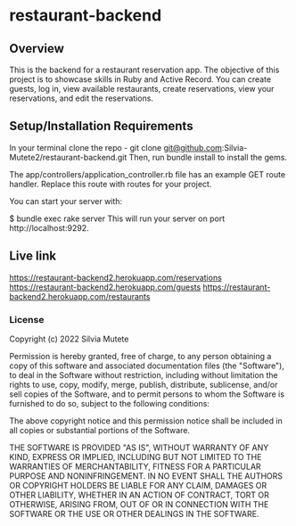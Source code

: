 # restaurant-backend
## Overview
This is the backend for a restaurant reservation app. The objective of this project is to showcase skills in Ruby and Active Record. You can create guests, log in, view available restaurants, create reservations, view your reservations, and edit the reservations.
## Setup/Installation Requirements
In your terminal clone the repo - git clone git@github.com:Silvia-Mutete2/restaurant-backend.git
Then, run bundle install to install the gems.

The app/controllers/application_controller.rb file has an example GET route handler. Replace this route with routes for your project.

You can start your server with:

$ bundle exec rake server
This will run your server on port http://localhost:9292.


## Live link
https://restaurant-backend2.herokuapp.com/reservations
https://restaurant-backend2.herokuapp.com/guests
https://restaurant-backend2.herokuapp.com/restaurants

### License
Copyright (c) 2022 Silvia Mutete

Permission is hereby granted, free of charge, to any person obtaining a copy of this software and associated documentation files (the "Software"), to deal in the Software without restriction, including without limitation the rights to use, copy, modify, merge, publish, distribute, sublicense, and/or sell copies of the Software, and to permit persons to whom the Software is furnished to do so, subject to the following conditions:

The above copyright notice and this permission notice shall be included in all copies or substantial portions of the Software.

THE SOFTWARE IS PROVIDED "AS IS", WITHOUT WARRANTY OF ANY KIND, EXPRESS OR IMPLIED, INCLUDING BUT NOT LIMITED TO THE WARRANTIES OF MERCHANTABILITY, FITNESS FOR A PARTICULAR PURPOSE AND NONINFRINGEMENT. IN NO EVENT SHALL THE AUTHORS OR COPYRIGHT HOLDERS BE LIABLE FOR ANY CLAIM, DAMAGES OR OTHER LIABILITY, WHETHER IN AN ACTION OF CONTRACT, TORT OR OTHERWISE, ARISING FROM, OUT OF OR IN CONNECTION WITH THE SOFTWARE OR THE USE OR OTHER DEALINGS IN THE SOFTWARE.
